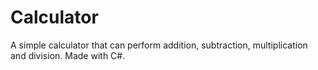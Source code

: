 # Calculator
A simple calculator that can perform addition, subtraction, multiplication and division. Made with C#. 
